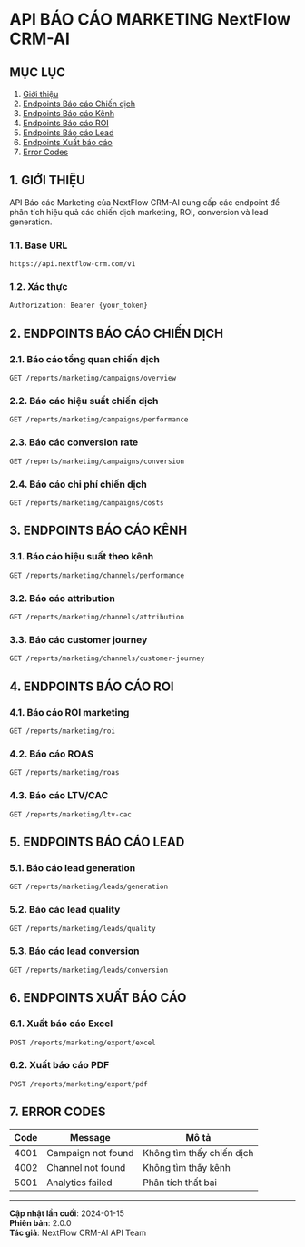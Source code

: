 # API BÁO CÁO MARKETING NextFlow CRM-AI

## MỤC LỤC

1. [Giới thiệu](#1-giới-thiệu)
2. [Endpoints Báo cáo Chiến dịch](#2-endpoints-báo-cáo-chiến-dịch)
3. [Endpoints Báo cáo Kênh](#3-endpoints-báo-cáo-kênh)
4. [Endpoints Báo cáo ROI](#4-endpoints-báo-cáo-roi)
5. [Endpoints Báo cáo Lead](#5-endpoints-báo-cáo-lead)
6. [Endpoints Xuất báo cáo](#6-endpoints-xuất-báo-cáo)
7. [Error Codes](#7-error-codes)

## 1. GIỚI THIỆU

API Báo cáo Marketing của NextFlow CRM-AI cung cấp các endpoint để phân tích hiệu quả các chiến dịch marketing, ROI, conversion và lead generation.

### 1.1. Base URL

```
https://api.nextflow-crm.com/v1
```

### 1.2. Xác thực

```http
Authorization: Bearer {your_token}
```

## 2. ENDPOINTS BÁO CÁO CHIẾN DỊCH

### 2.1. Báo cáo tổng quan chiến dịch

```http
GET /reports/marketing/campaigns/overview
```

### 2.2. Báo cáo hiệu suất chiến dịch

```http
GET /reports/marketing/campaigns/performance
```

### 2.3. Báo cáo conversion rate

```http
GET /reports/marketing/campaigns/conversion
```

### 2.4. Báo cáo chi phí chiến dịch

```http
GET /reports/marketing/campaigns/costs
```

## 3. ENDPOINTS BÁO CÁO KÊNH

### 3.1. Báo cáo hiệu suất theo kênh

```http
GET /reports/marketing/channels/performance
```

### 3.2. Báo cáo attribution

```http
GET /reports/marketing/channels/attribution
```

### 3.3. Báo cáo customer journey

```http
GET /reports/marketing/channels/customer-journey
```

## 4. ENDPOINTS BÁO CÁO ROI

### 4.1. Báo cáo ROI marketing

```http
GET /reports/marketing/roi
```

### 4.2. Báo cáo ROAS

```http
GET /reports/marketing/roas
```

### 4.3. Báo cáo LTV/CAC

```http
GET /reports/marketing/ltv-cac
```

## 5. ENDPOINTS BÁO CÁO LEAD

### 5.1. Báo cáo lead generation

```http
GET /reports/marketing/leads/generation
```

### 5.2. Báo cáo lead quality

```http
GET /reports/marketing/leads/quality
```

### 5.3. Báo cáo lead conversion

```http
GET /reports/marketing/leads/conversion
```

## 6. ENDPOINTS XUẤT BÁO CÁO

### 6.1. Xuất báo cáo Excel

```http
POST /reports/marketing/export/excel
```

### 6.2. Xuất báo cáo PDF

```http
POST /reports/marketing/export/pdf
```

## 7. ERROR CODES

| Code | Message | Mô tả |
|------|---------|-------|
| 4001 | Campaign not found | Không tìm thấy chiến dịch |
| 4002 | Channel not found | Không tìm thấy kênh |
| 5001 | Analytics failed | Phân tích thất bại |

---

**Cập nhật lần cuối**: 2024-01-15  
**Phiên bản**: 2.0.0  
**Tác giả**: NextFlow CRM-AI API Team
